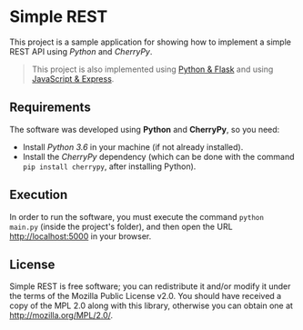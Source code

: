 # Simple REST

This project is a sample application for showing how to implement a simple REST API using _Python_ and _CherryPy_.

> This project is also implemented using [Python & Flask](https://github.com/jfmdev/SimpleREST) and using [JavaScript & Express](https://github.com/jfmdev/SimpleREST/tree/express).

## Requirements

The software was developed using **Python** and **CherryPy**, so you need:

 * Install _Python 3.6_ in your machine (if not already installed).
 * Install the _CherryPy_ dependency (which can be done with the command `pip install cherrypy`, after installing Python).
 
## Execution

In order to run the software, you must execute the command `python main.py` (inside the project's folder),
and then open the URL [http://localhost:5000](http://localhost:5000) in your browser.

## License

Simple REST is free software; you can redistribute it and/or
modify it under the terms of the Mozilla Public
License v2.0. You should have received a copy of the MPL 2.0 along with this library, otherwise you can obtain one at <http://mozilla.org/MPL/2.0/>.

